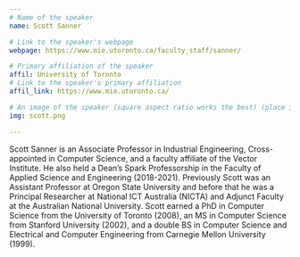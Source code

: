 ```yaml
---
# Name of the speaker
name: Scott Sanner

# Link to the speaker's webpage
webpage: https://www.mie.utoronto.ca/faculty_staff/sanner/

# Primary affiliation of the speaker
affil: University of Toronto
# Link to the speaker's primary affiliation
affil_link: https://www.mie.utoronto.ca/

# An image of the speaker (square aspect ratio works the best) (place in the `assets/img/speakers` directory)
img: scott.png

---
```


<!-- Whatever you write below will show up as the speaker's bio -->

Scott Sanner is an Associate Professor in Industrial Engineering, Cross-appointed in Computer Science, and a faculty affiliate of the Vector Institute. He also held a Dean’s Spark Professorship in the Faculty of Applied Science and Engineering (2018-2021). Previously Scott was an Assistant Professor at Oregon State University and before that he was a Principal Researcher at National ICT Australia (NICTA) and Adjunct Faculty at the Australian National University. Scott earned a PhD in Computer Science from the University of Toronto (2008), an MS in Computer Science from Stanford University (2002), and a double BS in Computer Science and Electrical and Computer Engineering from Carnegie Mellon University (1999).
